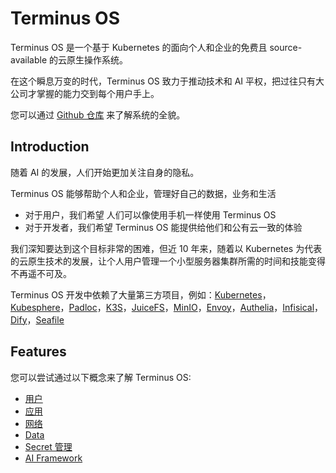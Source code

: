 # Terminus OS

Terminus OS 是一个基于 Kubernetes 的面向个人和企业的免费且 source-available 的云原生操作系统。

在这个瞬息万变的时代，Terminus OS 致力于推动技术和 AI 平权，把过往只有大公司才掌握的能力交到每个用户手上。

您可以通过 [Github 仓库](https://github.com/beclab/terminus) 来了解系统的全貌。

## Introduction

随着 AI 的发展，人们开始更加关注自身的隐私。

Terminus OS 能够帮助个人和企业，管理好自己的数据，业务和生活

- 对于用户，我们希望 人们可以像使用手机一样使用 Terminus OS
- 对于开发者，我们希望 Terminus OS 能提供给他们和公有云一致的体验

我们深知要达到这个目标非常的困难，但近 10 年来，随着以 Kubernetes 为代表的云原生技术的发展，让个人用户管理一个小型服务器集群所需的时间和技能变得不再遥不可及。

Terminus OS 开发中依赖了大量第三方项目，例如：[Kubernetes](https://kubernetes.io/)，[Kubesphere](https://github.com/kubesphere/kubesphere)，[Padloc](https://padloc.app/)，[K3S](https://k3s.io/)，[JuiceFS](https://github.com/juicedata/juicefs)，[MinIO](https://github.com/minio/minio)，[Envoy](https://github.com/envoyproxy/envoy)，[Authelia](https://github.com/authelia/authelia)，[Infisical](https://github.com/Infisical/infisical)，[Dify](https://github.com/langgenius/dify)，[Seafile](https://github.com/haiwen/seafile)

## Features

您可以尝试通过以下概念来了解 Terminus OS:

- [用户](./account.md)
- [应用](./application.md)
- [网络](./network.md)
- [Data](./data.md)
- [Secret 管理](./secret.md)
- [AI Framework](./ai.md)

